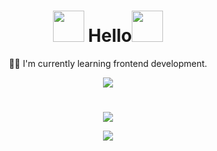 


 <h1 align="center"><img src="https://user-images.githubusercontent.com/81177974/233072897-83f3aa66-9946-4eb9-8b15-1725075f569a.gif" width="50px" height="50px"> Hello<img src="https://user-images.githubusercontent.com/81177974/233072897-83f3aa66-9946-4eb9-8b15-1725075f569a.gif" width="50px" height="50px"> </h1>

<p align="center"> 👩‍💻 I'm currently learning frontend development.</p>



<p align="center">
 <a href="https://github.com/O-Julia-O"><img src="https://skillicons.dev/icons?i=js,html,css,bootstrap"></a>
 </p> 
 
  <h1></h1>
  
<p align="center">
 <a href="https://github.com/O-Julia-O"><img src="https://api.githubtrends.io/user/svg/O-Julia-O/langs?time_range=one_year&use_percent=True&include_private=True&theme=classic"></a>
 

 
</p>
<p align="center">
 <img src="https://komarev.com/ghpvc/?username=o-julia-o&color=blue&style=flat">
</p>
